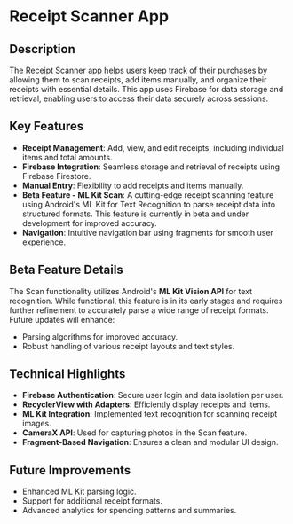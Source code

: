 # Receipt Scanner App

## Description
The Receipt Scanner app helps users keep track of their purchases by allowing them to scan receipts, add items manually, and organize their receipts with essential details. This app uses Firebase for data storage and retrieval, enabling users to access their data securely across sessions.

## Key Features
- **Receipt Management**: Add, view, and edit receipts, including individual items and total amounts.
- **Firebase Integration**: Seamless storage and retrieval of receipts using Firebase Firestore.
- **Manual Entry**: Flexibility to add receipts and items manually.
- **Beta Feature - ML Kit Scan**: A cutting-edge receipt scanning feature using Android's ML Kit for Text Recognition to parse receipt data into structured formats. This feature is currently in beta and under development for improved accuracy.
- **Navigation**: Intuitive navigation bar using fragments for smooth user experience.

## Beta Feature Details
The Scan functionality utilizes Android's **ML Kit Vision API** for text recognition. While functional, this feature is in its early stages and requires further refinement to accurately parse a wide range of receipt formats. Future updates will enhance:
- Parsing algorithms for improved accuracy.
- Robust handling of various receipt layouts and text styles.

## Technical Highlights
- **Firebase Authentication**: Secure user login and data isolation per user.
- **RecyclerView with Adapters**: Efficiently display receipts and items.
- **ML Kit Integration**: Implemented text recognition for scanning receipt images.
- **CameraX API**: Used for capturing photos in the Scan feature.
- **Fragment-Based Navigation**: Ensures a clean and modular UI design.

## Future Improvements
- Enhanced ML Kit parsing logic.
- Support for additional receipt formats.
- Advanced analytics for spending patterns and summaries.

